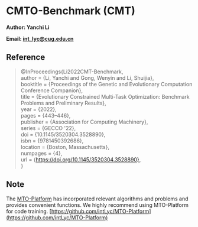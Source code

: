 # CMTO-Benchmark (CMT)

**Author: Yanchi Li**

**Email: int_lyc@cug.edu.cn**

## Reference

> @InProceedings{Li2022CMT-Benchmark,  
>     author    = {Li, Yanchi and Gong, Wenyin and Li, Shuijia},  
>     booktitle = {Proceedings of the Genetic and Evolutionary Computation Conference Companion},  
>     title     = {Evolutionary Constrained Multi-Task Optimization: Benchmark Problems and Preliminary Results},  
>     year      = {2022},  
>     pages     = {443–446},  
>     publisher = {Association for Computing Machinery},  
>     series    = {GECCO '22},  
>     doi       = {10.1145/3520304.3528890},  
>     isbn      = {9781450392686},  
>     location  = {Boston, Massachusetts},  
>     numpages  = {4},  
>     url       = {https://doi.org/10.1145/3520304.3528890},  
> }  

## Note

The [MTO-Platform](https://github.com/intLyc/MTO-Platform) has incorporated relevant algorithms and problems and provides convenient functions. We highly recommend using MTO-Platform for code training. [https://github.com/intLyc/MTO-Platform](https://github.com/intLyc/MTO-Platform)
